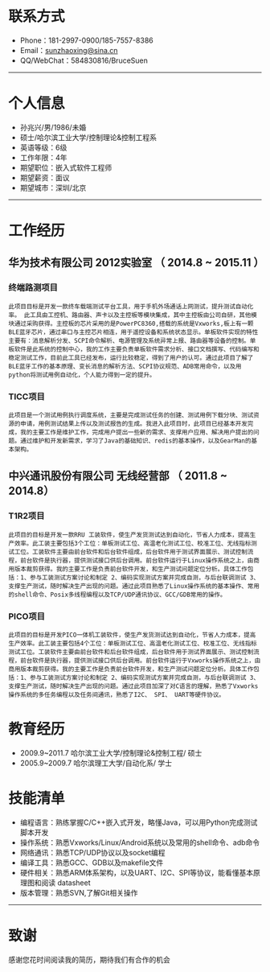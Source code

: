 # 联系方式

- Phone：181-2997-0900/185-7557-8386
- Email：sunzhaoxing@sina.cn
- QQ/WebChat：584830816/BruceSuen

---
# 个人信息

 - 孙兆兴/男/1986/未婚
 - 硕士/哈尔滨工业大学/控制理论&控制工程系 
 - 英语等级：6级
 - 工作年限：4年
 - 期望职位：嵌入式软件工程师
 - 期望薪资：面议
 - 期望城市：深圳/北京

---
# 工作经历

## 华为技术有限公司   2012实验室  （ 2014.8 ~ 2015.11 ） 

### 终端路测项目 
    此项目目标是开发一款终车载端测试平台工具，用于手机外场通话上网测试，提升测试自动化率。 此工具由工控机、路由器、声卡以及主控板等模块集成，其中主控板由公司自研，其他模块通过采购获得。主控板的芯片采用的是PowerPC8360,搭载的系统是Vxworks,板上有一颗BLE蓝牙芯片，通过串口与主控芯片相连，用于遥控设备和系统状态显示。单板软件实现的特性主要有：消息解析分发、SCPI命令解析、电源管理及系统异常上报、路由器等设备的控制。单板软件是此系统的控制中心，我的工作主要负责单板软件需求分析、接口文档撰写、代码编写和稳定测试工作，目前此工具已经发布，运行比较稳定，得到了用户的认可。通过此项目了解了BLE蓝牙工作的基本原理、变长消息的解析方法、SCPI协议规范、ADB常用命令，以及用python将测试用例自动化，个人能力得到一定的提升。

### TICC项目
    此项目是一个测试用例执行调度系统，主要是完成测试任务的创建、测试用例下载分块、测试资源的申请，用例测试结果上传以及测试报告的生成。我进入此项目时，此项目已经基本开发完成，我的主要工作是维护工作，完成用户提出一些新的需求、支撑用户应用、解决用户提出的问题。通过维护和开发新需求，学习了Java的基础知识、redis的基本操作，以及GearMan的基本架构。



 
## 中兴通讯股份有限公司 无线经营部 （ 2011.8 ~ 2014.8）

### T1R2项目 
    此项目的目标是开发一款RRU 工装软件，使生产发货测试达到自动化，节省人力成本，提高生产效率。此工装主要包括3个工位：单板测试工位、高温老化测试工位、校准工位、无线指标测试工位。工装软件主要由前台软件和后台软件组成，后台软件用于测试界面展示、测试控制流程，前台软件是执行器，提供测试接口供后台调用。前台软件运行于Linux操作系统之上，由商用版本裁剪获得。我的主要工作是负责前台软件开发，和生产测试问题定位分析。具体工作包括：1、参与工装测试方案讨论和制定 2、编码实现测试方案并完成自测，与后台联调测试 3、支撑生产测试，随时解决生产出现的问题。通过此项目熟悉了Linux操作系统的基本操作、常用的shell命令、Posix多线程编程以及TCP/UDP通讯协议、GCC/GDB常用的操作。


### PICO项目 
    此项目的目标是开发PICO一体机工装软件，使生产发货测试达到自动化，节省人力成本，提高生产效率。此工装主要包括4个工位：单板测试工位、高温老化测试工位、校准工位、无线指标测试工位。工装软件主要由前台软件和后台软件组成，后台软件用于测试界面展示、测试控制流程，前台软件是执行器，提供测试接口供后台调用。前台软件运行于Vxworks操作系统之上，由商用版本裁剪获得。我的主要工作是负责前台软件开发，和生产测试问题定位分析。具体工作包括：1、参与工装测试方案讨论和制定 2、编码实现测试方案并完成自测，与后台联调测试 3、支撑生产测试，随时解决生产出现的问题。通过此项目加深了对C语言的理解，熟悉了Vxworks操作系统的多任务编程以及任务间通讯，熟悉了I2C、 SPI、 UART等硬件协议。



# 教育经历

- 2009.9~2011.7   哈尔滨工业大学/控制理论&控制工程/ 硕士
- 2005.9~2009.7   哈尔滨理工大学/自动化系/ 学士
   

# 技能清单


- 编程语言：熟练掌握C/C++嵌入式开发，略懂Java，可以用Python完成测试脚本开发
- 操作系统：熟悉Vxworks/Linux/Android系统以及常用的shell命令、adb命令
- 网络通讯：熟悉TCP/UDP协议以及socket编程
- 编译工具：熟悉GCC、GDB以及makefile文件
- 硬件相关：熟悉ARM体系架构，以及UART、I2C、SPI等协议，能看懂基本原理图和阅读
                    datasheet
- 版本管理：熟悉SVN,了解Git相关操作


---

# 致谢
感谢您花时间阅读我的简历，期待我们有合作的机会
